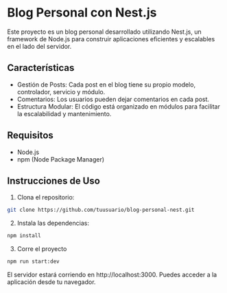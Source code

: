 # Blog Personal con Nest.js

Este proyecto es un blog personal desarrollado utilizando Nest.js, un framework de Node.js para construir aplicaciones eficientes y escalables en el lado del servidor.

## Características

- Gestión de Posts: Cada post en el blog tiene su propio modelo, controlador, servicio y módulo.
- Comentarios: Los usuarios pueden dejar comentarios en cada post.
- Estructura Modular: El código está organizado en módulos para facilitar la escalabilidad y mantenimiento.

## Requisitos

- Node.js
- npm (Node Package Manager)

## Instrucciones de Uso

1. Clona el repositorio:

```bash
git clone https://github.com/tuusuario/blog-personal-nest.git
```
2. Instala las dependencias:
```bash
npm install
```
3. Corre el proyecto
```bash
npm run start:dev
```
El servidor estará corriendo en http://localhost:3000. Puedes acceder a la aplicación desde tu navegador.

